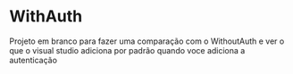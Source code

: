 # WithAuth
Projeto em branco para fazer uma comparação com o WithoutAuth e ver o que o visual studio adiciona por padrão quando voce adiciona a autenticação

